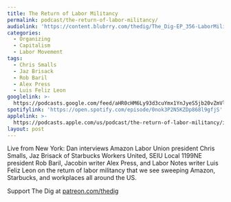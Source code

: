 ```yaml
---
title: The Return of Labor Militancy
permalink: podcast/the-return-of-labor-militancy/
audiolink: 'https://content.blubrry.com/thedig/The_Dig-EP_356-LaborMilitancy.mp3'
categories:
  - Organizing
  - Capitalism
  - Labor Movement
tags:
  - Chris Smalls
  - Jaz Brisack
  - Rob Baril
  - Alex Press
  - Luis Feliz Leon
googlelink: >-
  https://podcasts.google.com/feed/aHR0cHM6Ly93d3cuYmx1YnJyeS5jb20vZmVlZHMvdGhlZGlnLnhtbA/episode/aHR0cHM6Ly93d3cudGhlZGlncmFkaW8uY29tLz9wPTIxOTc?sa=X&ved=0CAUQkfYCahcKEwi44f7r1b-AAxUAAAAAHQAAAAAQNg
spotifylink: 'https://open.spotify.com/episode/0nok3P2N5KZDp868l9gfjS'
applelink: >-
  https://podcasts.apple.com/us/podcast/the-return-of-labor-militancy/id1043245989?i=1000561197691
layout: post
---
```


Live from New York: Dan interviews Amazon Labor Union president Chris Smalls, Jaz Brisack of Starbucks Workers United, SEIU Local 1199NE president Rob Baril, Jacobin writer Alex Press, and Labor Notes writer Luis Feliz Leon on the return of labor militancy that we see sweeping Amazon, Starbucks, and workplaces all around the US.

Support The Dig at [patreon.com/thedig](http://www.patreon.com/TheDig)
